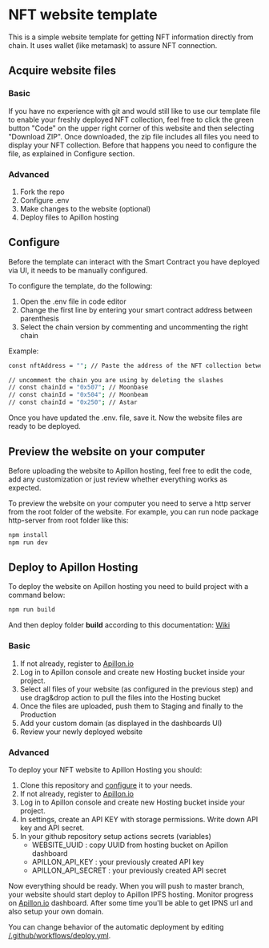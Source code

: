 # NFT website template

This is a simple website template for getting NFT information directly from chain. It uses wallet (like metamask) to assure NFT connection.

## Acquire website files

### Basic

If you have no experience with git and would still like to use our template file to enable your freshly deployed NFT collection, feel free to click the green button "Code" on the upper right corner of this website and then selecting "Download ZIP".
Once downloaded, the zip file includes all files you need to display your NFT collection. Before that happens you need to configure the file, as explained in Configure section.

### Advanced

1. Fork the repo
2. Configure .env
3. Make changes to the website (optional)
4. Deploy files to Apillon hosting

## Configure

Before the template can interact with the Smart Contract you have deployed via UI, it needs to be manually configured.

To configure the template, do the following:

1. Open the .env file in code editor
2. Change the first line by entering your smart contract address between parenthesis
3. Select the chain version by commenting and uncommenting the right chain

Example:

```sh
const nftAddress = ""; // Paste the address of the NFT collection between the parenthesis

// uncomment the chain you are using by deleting the slashes
// const chainId = "0x507"; // Moonbase
// const chainId = "0x504"; // Moonbeam
// const chainId = "0x250"; // Astar
```

Once you have updated the .env. file, save it. Now the website files are ready to be deployed.
​

## Preview the website on your computer

Before uploading the website to Apillon hosting, feel free to edit the code, add any customization or just review whether everything works as expected.

To preview the website on your computer you need to serve a http server from the root folder of the website. For example, you can run node package http-server from root folder like this:

```sh
npm install
npm run dev
```

## Deploy to Apillon Hosting

To deploy the website on Apillon hosting you need to build project with a command below:

```sh
npm run build
```
And then deploy folder **build** according to this documentation: [Wiki](https://wiki.apillon.io/build/2-web3-services.html#web3-hosting)

### Basic

1. If not already, register to [Apillon.io](https://app.apillon.io)
2. Log in to Apillon console and create new Hosting bucket inside your project.
3. Select all files of your website (as configured in the previous step) and use drag&drop action to pull the files into the Hosting bucket
4. Once the files are uploaded, push them to Staging and finally to the Production
5. Add your custom domain (as displayed in the dashboards UI)
6. Review your newly deployed website

### Advanced

To deploy your NFT website to Apillon Hosting you should:

1. Clone this repository and [configure](#configure) it to your needs.
2. If not already, register to [Apillon.io](https://app.apillon.io)
3. Log in to Apillon console and create new Hosting bucket inside your project.
4. In settings, create an API KEY with storage permissions. Write down API key and API secret.
5. In your github repository setup actions secrets (variables)
   - WEBSITE_UUID : copy UUID from hosting bucket on Apillon dashboard
   - APILLON_API_KEY : your previously created API key
   - APILLON_API_SECRET : your previously created API secret

Now everything should be ready. When you will push to master branch, your website should start deploy to Apillon IPFS hosting. Monitor progress on [Apillon.io](https://app.apillon.io) dashboard. After some time you'll be able to get IPNS url and also setup your own domain.

You can change behavior of the automatic deployment by editing [/.github/workflows/deploy.yml](/.github/workflows/deploy.yml).

